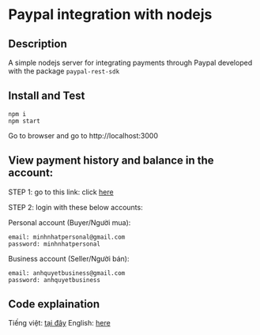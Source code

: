 # Paypal integration with nodejs

## Description

A simple nodejs server for integrating payments through Paypal developed with the package `paypal-rest-sdk`

## Install and Test

```
npm i
npm start
```

Go to browser and go to http://localhost:3000

## View payment history and balance in the account:

STEP 1: go to this link: click [here](https://sandbox.paypal.com/mep/dashboard)

STEP 2: login with these below accounts:

Personal account (Buyer/Người mua):

```
email: minhnhatpersonal@gmail.com
password: minhnhatpersonal
```

Business account (Seller/Người bán):

```
email: anhquyetbusiness@gmail.com
password: anhquyetbusiness
```

## Code explaination

Tiếng việt: [tại đây](https://github.com/phamanhquyet/paypal-integration-nodejs/blob/master/Explaination-vi.md)
English: [here](https://github.com/phamanhquyet/paypal-integration-nodejs/blob/master/Explaination-en.md)
